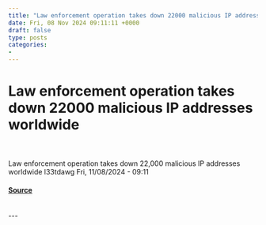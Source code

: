```yaml
---
title: "Law enforcement operation takes down 22000 malicious IP addresses worldwide"
date: Fri, 08 Nov 2024 09:11:11 +0000
draft: false
type: posts
categories: 
- 
---
```

# Law enforcement operation takes down 22000 malicious IP addresses worldwide

<br/>

<br/>
Law enforcement operation takes down 22,000 malicious IP addresses worldwide l33tdawg Fri, 11/08/2024 - 09:11

#### [Source](https://news.hitb.org/content/law-enforcement-operation-takes-down-22000-malicious-ip-addresses-worldwide)

<br/>
---
